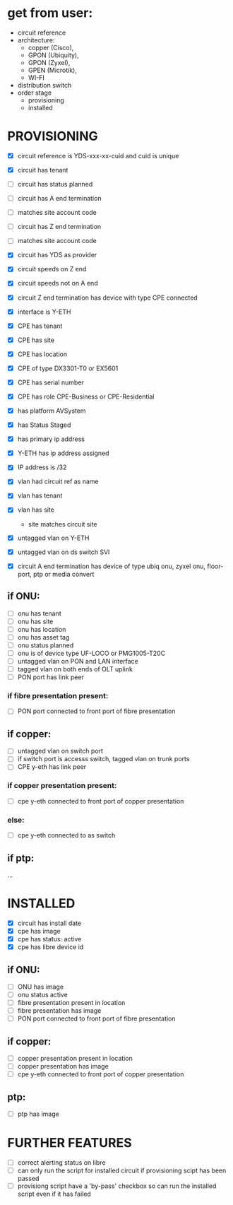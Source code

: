
# get from user:
- circuit reference
- architecture:  
    - copper (Cisco),  
    - GPON (Ubiquity),  
    - GPON (Zyxel),
    - GPEN (Microtik),  
    - WI-FI  
- distribution switch
- order stage  
    - provisioning  
    - installed  

# PROVISIONING
- [x] circuit reference is YDS-xxx-xx-cuid and cuid is unique  
- [x] circuit has tenant  
- [ ] circuit has status planned  
- [ ] circuit has A end termination
- [ ] matches site account code  
- [ ] circuit has Z end termination  
- [ ] matches site account code  
- [x] circuit has YDS as provider  
- [x] circuit speeds on Z end  
- [x] circuit speeds not on A end  

- [x] circuit Z end termination has device with type CPE connected
- [x] interface is Y-ETH

- [x] CPE has tenant
- [x] CPE has site
- [x] CPE has location
- [x] CPE of type DX3301-T0 or EX5601
- [x] CPE has serial number
- [x] CPE has role CPE-Business or CPE-Residential
- [x] has platform AVSystem
- [x] has Status Staged
- [x] has primary ip address

- [x] Y-ETH has ip address assigned
- [x] IP address is /32

- [x] vlan had circuit ref as name
- [x] vlan has tenant
- [x] vlan has site
    - site matches circuit site

- [x] untagged vlan on Y-ETH
- [x] untagged vlan on ds switch SVI

- [x] circuit A end termination has device of type ubiq onu, zyxel onu,
floor-port, ptp or media convert

## if ONU:
- [ ] onu has tenant
- [ ] onu has site
- [ ] onu has location
- [ ] onu has asset tag
- [ ] onu status planned
- [ ] onu is of device type UF-LOCO or PMG1005-T20C
- [ ] untagged vlan on PON and LAN interface
- [ ] tagged vlan on both ends of OLT uplink
- [ ] PON port has link peer
### if fibre presentation present:
- [ ] PON port connected to front port of fibre presentation

## if copper:
- [ ] untagged vlan on switch port
- [ ] if switch port is accesss switch, tagged vlan on trunk ports
- [ ] CPE y-eth has link peer
### if copper presentation present:
- [ ] cpe y-eth connected to front port of copper presentation
### else:
- [ ] cpe y-eth connected to as switch

## if ptp:
...

# INSTALLED
- [x] circuit has install date
- [x] cpe has image
- [x] cpe has status: active
- [x] cpe has libre device id

## if ONU:
- [ ] ONU has image
- [ ] onu status active
- [ ] fibre presentation present in location
- [ ] fibre presentation has image
- [ ] PON port connected to front port of fibre presentation

## if copper:
- [ ] copper presentation present in location
- [ ] copper presentation has image
- [ ] cpe y-eth connected to front port of copper presentation

## ptp:
- [ ] ptp has image

# FURTHER FEATURES
- [ ] correct alerting status on libre
- [ ] can only run the script for installed circuit if provisioning scipt has
been passed
- [ ] provisiong script have a 'by-pass' checkbox so can run the installed script
even if it has failed
